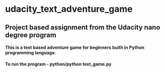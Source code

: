 # udacity_text_adventure_game

## Project based assignment from the Udacity nano degree program

#### This is a text based adventure game for beginners buith in Python programming language.

#### To run the program - python/python text_game.py
